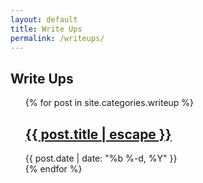 ```yaml
---
layout: default
title: Write Ups 
permalink: /writeups/
---
```


<h2> Write Ups </h2>
<ul class="post-list"> {% for post in site.categories.writeup %}
   <li style="list-style-type: none;">
   <h2> <a class="post-link" href="{{ post.url | prepend: site.baseurl }}">{{ post.title | escape }}</a> </h2>
      <span class="post-meta">{{ post.date | date: "%b %-d, %Y" }}</span>
   </li>
    {% endfor %}
</ul>
